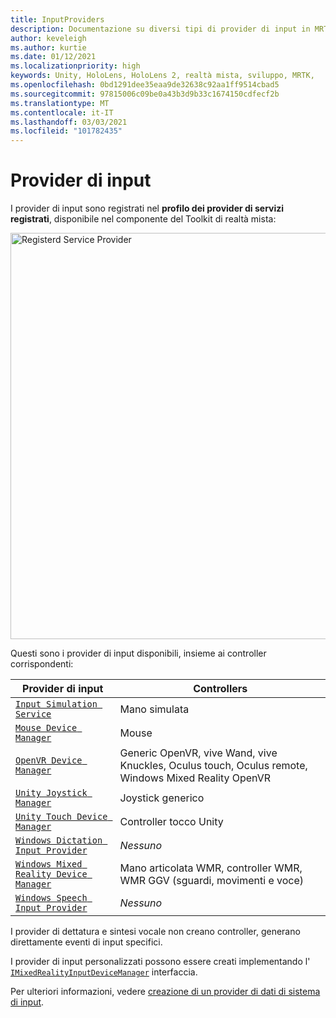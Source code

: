 ```yaml
---
title: InputProviders
description: Documentazione su diversi tipi di provider di input in MRTK
author: keveleigh
ms.author: kurtie
ms.date: 01/12/2021
ms.localizationpriority: high
keywords: Unity, HoloLens, HoloLens 2, realtà mista, sviluppo, MRTK,
ms.openlocfilehash: 0bd1291dee35eaa9de32638c92aa1ff9514cbad5
ms.sourcegitcommit: 97815006c09be0a43b3d9b33c1674150cdfecf2b
ms.translationtype: MT
ms.contentlocale: it-IT
ms.lasthandoff: 03/03/2021
ms.locfileid: "101782435"
---
```

# <a name="input-providers"></a>Provider di input

I provider di input sono registrati nel **profilo dei provider di servizi registrati**, disponibile nel componente del Toolkit di realtà mista:

<img src="../images/input/RegisteredServiceProviders.PNG" width="650px" alt="Registerd Service Provider" style="display:block;">

Questi sono i provider di input disponibili, insieme ai controller corrispondenti:

| Provider di input | Controllers |
| --- | --- |
| [`Input Simulation Service`](xref:Microsoft.MixedReality.Toolkit.Input.InputSimulationService) | Mano simulata |
| [`Mouse Device Manager`](xref:Microsoft.MixedReality.Toolkit.Input.UnityInput.MouseDeviceManager) | Mouse  |
| [`OpenVR Device Manager`](xref:Microsoft.MixedReality.Toolkit.OpenVR.Input.OpenVRDeviceManager) | Generic OpenVR, vive Wand, vive Knuckles, Oculus touch, Oculus remote, Windows Mixed Reality OpenVR  |
| [`Unity Joystick Manager`](xref:Microsoft.MixedReality.Toolkit.Input.UnityInput.UnityJoystickManager) | Joystick generico  |
| [`Unity Touch Device Manager`](xref:Microsoft.MixedReality.Toolkit.Input.UnityInput.UnityTouchDeviceManager) | Controller tocco Unity  |
| [`Windows Dictation Input Provider`](xref:Microsoft.MixedReality.Toolkit.Windows.Input.WindowsDictationInputProvider) | *Nessuno*  |
| [`Windows Mixed Reality Device Manager`](xref:Microsoft.MixedReality.Toolkit.WindowsMixedReality.Input.WindowsMixedRealityDeviceManager) | Mano articolata WMR, controller WMR, WMR GGV (sguardi, movimenti e voce) |
| [`Windows Speech Input Provider`](xref:Microsoft.MixedReality.Toolkit.Windows.Input.WindowsSpeechInputProvider) | *Nessuno* |

I provider di dettatura e sintesi vocale non creano controller, generano direttamente eventi di input specifici.

I provider di input personalizzati possono essere creati implementando l' [`IMixedRealityInputDeviceManager`](xref:Microsoft.MixedReality.Toolkit.Input.IMixedRealityInputDeviceManager) interfaccia.

Per ulteriori informazioni, vedere [creazione di un provider di dati di sistema di input](CreateDataProvider.md).

